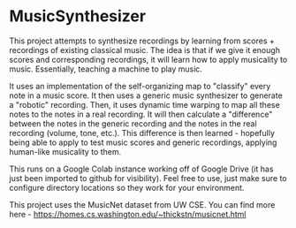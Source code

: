 # MusicSynthesizer

This project attempts to synthesize recordings by learning from scores + recordings of existing classical music.  The idea is that if we give it enough scores and corresponding recordings, it will learn how to apply musicality to music.  Essentially, teaching a machine to play music.

It uses an implementation of the self-organizing map to "classify" every note in a music score.  It then uses a generic music synthesizer to generate a "robotic" recording.  Then, it uses dynamic time warping to map all these notes to the notes in a real recording.  It will then calculate a "difference" between the notes in the generic recording and the notes in the real recording (volume, tone, etc.).  This difference is then learned - hopefully being able to apply to test music scores and generic recordings, applying human-like musicality to them.

This runs on a Google Colab instance working off of Google Drive (it has just been imported to github for visibility). Feel free to use, just make sure to configure directory locations so they work for your environment.

This project uses the MusicNet dataset from UW CSE.  You can find more here - https://homes.cs.washington.edu/~thickstn/musicnet.html
